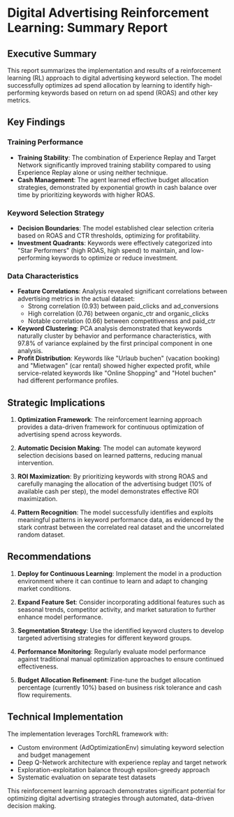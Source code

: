 # Digital Advertising Reinforcement Learning: Summary Report

## Executive Summary

This report summarizes the implementation and results of a reinforcement learning (RL) approach to digital advertising keyword selection. The model successfully optimizes ad spend allocation by learning to identify high-performing keywords based on return on ad spend (ROAS) and other key metrics.

## Key Findings

### Training Performance
- **Training Stability**: The combination of Experience Replay and Target Network significantly improved training stability compared to using Experience Replay alone or using neither technique.
- **Cash Management**: The agent learned effective budget allocation strategies, demonstrated by exponential growth in cash balance over time by prioritizing keywords with higher ROAS.

### Keyword Selection Strategy
- **Decision Boundaries**: The model established clear selection criteria based on ROAS and CTR thresholds, optimizing for profitability.
- **Investment Quadrants**: Keywords were effectively categorized into "Star Performers" (high ROAS, high spend) to maintain, and low-performing keywords to optimize or reduce investment.

### Data Characteristics
- **Feature Correlations**: Analysis revealed significant correlations between advertising metrics in the actual dataset:
  - Strong correlation (0.93) between paid_clicks and ad_conversions
  - High correlation (0.76) between organic_ctr and organic_clicks
  - Notable correlation (0.66) between competitiveness and paid_ctr
- **Keyword Clustering**: PCA analysis demonstrated that keywords naturally cluster by behavior and performance characteristics, with 97.8% of variance explained by the first principal component in one analysis.
- **Profit Distribution**: Keywords like "Urlaub buchen" (vacation booking) and "Mietwagen" (car rental) showed higher expected profit, while service-related keywords like "Online Shopping" and "Hotel buchen" had different performance profiles.

## Strategic Implications

1. **Optimization Framework**: The reinforcement learning approach provides a data-driven framework for continuous optimization of advertising spend across keywords.

2. **Automatic Decision Making**: The model can automate keyword selection decisions based on learned patterns, reducing manual intervention.

3. **ROI Maximization**: By prioritizing keywords with strong ROAS and carefully managing the allocation of the advertising budget (10% of available cash per step), the model demonstrates effective ROI maximization.

4. **Pattern Recognition**: The model successfully identifies and exploits meaningful patterns in keyword performance data, as evidenced by the stark contrast between the correlated real dataset and the uncorrelated random dataset.

## Recommendations

1. **Deploy for Continuous Learning**: Implement the model in a production environment where it can continue to learn and adapt to changing market conditions.

2. **Expand Feature Set**: Consider incorporating additional features such as seasonal trends, competitor activity, and market saturation to further enhance model performance.

3. **Segmentation Strategy**: Use the identified keyword clusters to develop targeted advertising strategies for different keyword groups.

4. **Performance Monitoring**: Regularly evaluate model performance against traditional manual optimization approaches to ensure continued effectiveness.

5. **Budget Allocation Refinement**: Fine-tune the budget allocation percentage (currently 10%) based on business risk tolerance and cash flow requirements.

## Technical Implementation

The implementation leverages TorchRL framework with:
- Custom environment (AdOptimizationEnv) simulating keyword selection and budget management
- Deep Q-Network architecture with experience replay and target network
- Exploration-exploitation balance through epsilon-greedy approach
- Systematic evaluation on separate test datasets

This reinforcement learning approach demonstrates significant potential for optimizing digital advertising strategies through automated, data-driven decision making.
